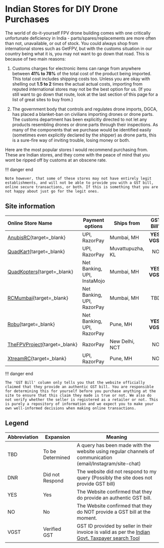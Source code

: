 # Indian Stores for DIY Drone Purchases

The world of do-it-yourself FPV drone building comes with one critically unfortunate deficiency in India - parts/spares/replacements are more often than not, unavailable, or out of stock. You could always shop from international stores such as GetFPV, but with the customs situation in our country being what it is, you may not want to go down that road. This is because of two main reasons:

1. Customs charges for electronic items can range from anywhere between **41% to 78%** of the total cost of the product being imported. This total cost includes shipping costs too. Unless you are okay with shelling out **1.5 to 2** times the actual actual costs, importing from reputed international stores may not be the best option for us. (If you still want to go down that route, look at the last section of this page for a list of great sites to buy from.)

2. The government body that controls and regulates drone imports, DGCA, has placed a blanket-ban on civilians importing drones or drone parts. The customs department has been explicitly directed to not let any products resembling drones or drone parts through their inspections. As many of the components that we purchase would be identified easily (sometimes even explicitly declared by the shipper) as drone parts, this is a sure-fire way of inviting trouble, losing money or both.

Here are the most popular stores I would recommend purchasing from. These are Indian stores, and they come with the peace of mind that you wont be ripped off by customs at an obscene rate.

!!! danger end

    Note however, that some of these stores may not have entirely legit establishments, and will not be able to provide you with a GST bill, online secure transactions, or both. If this is something that you are not happy about just go for the legit ones.

## **Site information**

| Online Store Name                                          | Payment options             | Ships from       |   GST Bill?   |         Contact Numbers          |
| :--------------------------------------------------------- | --------------------------- | ---------------- | :-----------: | :------------------------------: |
| [AnubisRC](https://anubisrc.com){target=\_blank}           | UPI, RazorPay               | Mumbai, MH       | **YES, VGST** | (+91)9819030753, (+91)9321623063 |
| [QuadKart](https://QuadKart.in){target=\_blank}            | UPI, RazorPay               | Muvattupuzha, KL |      NO       |         (+91)8281205193          |
| [QuadKopters](https://QuadKopters.com){target=\_blank}     | Net Banking, UPI, InstaMojo | Mumbai, MH       | **YES, VGST** |         (+91)8879926216          |
| [RCMumbai](https://QuadKopters.com){target=\_blank}        | Net Banking, UPI, RazorPay  | Mumbai, MH       |      TBD      | (+91)7678013993, (+91)7718043333 |
| [Robu](https://Robu.in){target=\_blank}                    | Net Banking, UPI, RazorPay  | Pune, MH         | **YES, VGST** | (+91)7678013993, (+91)7718043333 |
| [TheFPVProject](https://thefpvproject.com){target=\_blank} | RazorPay                    | New Delhi, NCT   |      NO       |         (+91)8750446575          |
| [XtreamRC](https://xtreamrc.com){target=\_blank}           | UPI, RazorPay               | Pune, MH         |      NO       |         (+91)9611195898          |

!!! danger end

    The 'GST Bill' column only tells you that the website officially claimed that they provide an authentic GST bill. You are responsible for determining this for yourself before you purchase anything at the site to ensure that this claim they made is true or not. We also do not verify whether the seller is registered as a retailer or not. This is purely a repository of information and we expect you to make your own well-informed decisions when making online transactions.

## Legend

| Abbreviation | Expansion        | Meaning                                                                                                                                           |
| ------------ | ---------------- | ------------------------------------------------------------------------------------------------------------------------------------------------- |
| TBD          | To be Determined | A query has been made with the website using regular channels of communication (email/Instagram/site-chat)                                        |
| DNR          | Did not Respond  | The website did not respond to my query (Possibly the site does not provide GST bill)                                                             |
| YES          | Yes              | The Website confirmed that they do provide an authentic GST bill.                                                                                 |
| NO           | No               | The Website confirmed that they do NOT provide a GST bill at the moment.                                                                          |
| VGST         | Verified GST     | GST ID provided by seller in their invoice is valid as per the [Indian Govt. Taxpayer search Tool](https://services.gst.gov.in/services/searchtp) |
